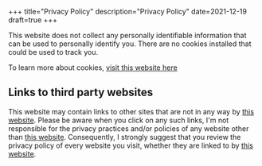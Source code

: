 +++
title="Privacy Policy"
description="Privacy Policy"
date=2021-12-19
draft=true
+++

This website does not collect any personally identifiable information that can be used to personally identify you. 
There are no cookies installed that could be used to track you.

To learn more about cookies, [visit this website here](https://www.cookiesandyou.com)

## Links to third party websites
This website may contain links to other sites that are not in any way by [this website](https://bigelectrons.com). Please
be aware when you click on any such links, I'm not responsible for the privacy practices and/or policies of any website other
than [this website](https://bigelectrons.com). Consequently, I strongly suggest that you review the privacy policy of every
website you visit, whether they are linked to by [this website](https://bigelectrons.com).

## 